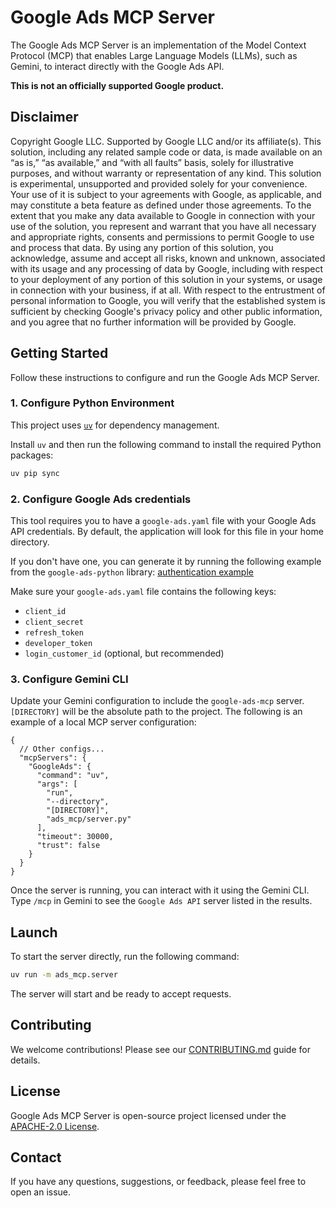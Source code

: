 # Google Ads MCP Server

The Google Ads MCP Server is an implementation of the Model Context Protocol (MCP) that enables Large Language Models (LLMs), such as Gemini, to interact directly with the Google Ads API.

**This is not an officially supported Google product.**

## Disclaimer

Copyright Google LLC. Supported by Google LLC and/or its affiliate(s). This solution, including any related sample code or data, is made available on an “as is,” “as available,” and “with all faults” basis, solely for illustrative purposes, and without warranty or representation of any kind. This solution is experimental, unsupported and provided solely for your convenience. Your use of it is subject to your agreements with Google, as applicable, and may constitute a beta feature as defined under those agreements. To the extent that you make any data available to Google in connection with your use of the solution, you represent and warrant that you have all necessary and appropriate rights, consents and permissions to permit Google to use and process that data. By using any portion of this solution, you acknowledge, assume and accept all risks, known and unknown, associated with its usage and any processing of data by Google, including with respect to your deployment of any portion of this solution in your systems, or usage in connection with your business, if at all. With respect to the entrustment of personal information to Google, you will verify that the established system is sufficient by checking Google's privacy policy and other public information, and you agree that no further information will be provided by Google.

## Getting Started

Follow these instructions to configure and run the Google Ads MCP Server.

### 1. Configure Python Environment

This project uses [`uv`](https://github.com/astral-sh/uv) for dependency management.

Install `uv` and then run the following command to install the required Python packages:

```bash
uv pip sync
```

### 2. Configure Google Ads credentials

This tool requires you to have a `google-ads.yaml` file with your Google Ads API credentials. By default, the application will look for this file in your home directory.

If you don't have one, you can generate it by running the following example from the `google-ads-python` library:
[authentication example](https://github.com/googleads/google-ads-python/blob/main/examples/authentication/generate_user_credentials.py)

Make sure your `google-ads.yaml` file contains the following keys:
- `client_id`
- `client_secret`
- `refresh_token`
- `developer_token`
- `login_customer_id` (optional, but recommended)

### 3. Configure Gemini CLI

Update your Gemini configuration to include the `google-ads-mcp` server. `[DIRECTORY]` will be the absolute path to the project. The following is an example of a local MCP server configuration:

```json5
{
  // Other configs...
  "mcpServers": {
    "GoogleAds": {
      "command": "uv",
      "args": [
        "run",
        "--directory",
        "[DIRECTORY]",
        "ads_mcp/server.py"
      ],
      "timeout": 30000,
      "trust": false
    }
  }
}
```

Once the server is running, you can interact with it using the Gemini CLI. Type `/mcp` in Gemini to see the `Google Ads API` server listed in the results.

## Launch

To start the server directly, run the following command:

```bash
uv run -m ads_mcp.server
```

The server will start and be ready to accept requests.



## Contributing

We welcome contributions! Please see our [CONTRIBUTING.md](CONTRIBUTING.md) guide for details.

## License

Google Ads MCP Server is open-source project licensed under the [APACHE-2.0 License](LICENSE).

## Contact

If you have any questions, suggestions, or feedback, please feel free to open an issue.
